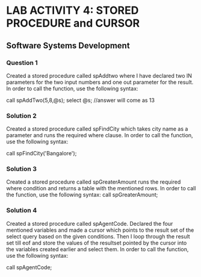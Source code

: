 # LAB ACTIVITY 4: STORED PROCEDURE and CURSOR
## Software Systems Development

### Question 1
Created a stored procedure called spAddtwo where I have declared two IN parameters for the two input numbers and one out parameter for the result. In order to call the function, use the following syntax:

call spAddTwo(5,8,@s); 
select @s; //answer will come as 13

### Solution 2
Created a stored procedure called spFindCity which takes city name as a parameter and runs the required where clause. In order to call the function, use the following syntax:

call spFindCity('Bangalore');

### Solution 3
Created a stored procedure called spGreaterAmount runs the required where condition and returns a table with the mentioned rows. In order to call the function, use the following syntax:
call spGreaterAmount;


### Solution 4
Created a stored procedure called spAgentCode. Declared the four mentioned variables and made a cursor which points to the result set of the select query based on the given conditions. Then I loop through the result set till eof and store the values of the resultset pointed by the cursor into the variables created earlier and select them. In order to call the function, use the following syntax:

call spAgentCode;

